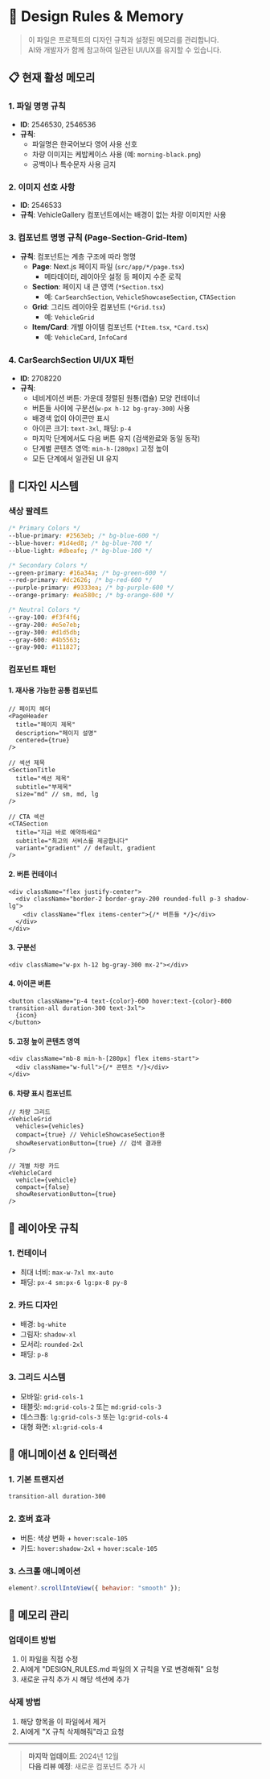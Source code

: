 # 🎨 Design Rules & Memory

> 이 파일은 프로젝트의 디자인 규칙과 설정된 메모리를 관리합니다.  
> AI와 개발자가 함께 참고하여 일관된 UI/UX를 유지할 수 있습니다.

## 📋 현재 활성 메모리

### 1. 파일 명명 규칙

- **ID**: 2546530, 2546536
- **규칙**:
  - 파일명은 한국어보다 영어 사용 선호
  - 차량 이미지는 케밥케이스 사용 (예: `morning-black.png`)
  - 공백이나 특수문자 사용 금지

### 2. 이미지 선호 사항

- **ID**: 2546533
- **규칙**: VehicleGallery 컴포넌트에서는 배경이 없는 차량 이미지만 사용

### 3. 컴포넌트 명명 규칙 (Page-Section-Grid-Item)

- **규칙**: 컴포넌트는 계층 구조에 따라 명명
  - **Page**: Next.js 페이지 파일 (`src/app/*/page.tsx`)
    - 메타데이터, 레이아웃 설정 등 페이지 수준 로직
  - **Section**: 페이지 내 큰 영역 (`*Section.tsx`)
    - 예: `CarSearchSection`, `VehicleShowcaseSection`, `CTASection`
  - **Grid**: 그리드 레이아웃 컴포넌트 (`*Grid.tsx`)
    - 예: `VehicleGrid`
  - **Item/Card**: 개별 아이템 컴포넌트 (`*Item.tsx`, `*Card.tsx`)
    - 예: `VehicleCard`, `InfoCard`

### 4. CarSearchSection UI/UX 패턴

- **ID**: 2708220
- **규칙**:
  - 네비게이션 버튼: 가운데 정렬된 원통(캡슐) 모양 컨테이너
  - 버튼들 사이에 구분선(`w-px h-12 bg-gray-300`) 사용
  - 배경색 없이 아이콘만 표시
  - 아이콘 크기: `text-3xl`, 패딩: `p-4`
  - 마지막 단계에서도 다음 버튼 유지 (검색완료와 동일 동작)
  - 단계별 콘텐츠 영역: `min-h-[280px]` 고정 높이
  - 모든 단계에서 일관된 UI 유지

## 🎯 디자인 시스템

### 색상 팔레트

```css
/* Primary Colors */
--blue-primary: #2563eb; /* bg-blue-600 */
--blue-hover: #1d4ed8; /* bg-blue-700 */
--blue-light: #dbeafe; /* bg-blue-100 */

/* Secondary Colors */
--green-primary: #16a34a; /* bg-green-600 */
--red-primary: #dc2626; /* bg-red-600 */
--purple-primary: #9333ea; /* bg-purple-600 */
--orange-primary: #ea580c; /* bg-orange-600 */

/* Neutral Colors */
--gray-100: #f3f4f6;
--gray-200: #e5e7eb;
--gray-300: #d1d5db;
--gray-600: #4b5563;
--gray-900: #111827;
```

### 컴포넌트 패턴

#### 1. 재사용 가능한 공통 컴포넌트

```tsx
// 페이지 헤더
<PageHeader
  title="페이지 제목"
  description="페이지 설명"
  centered={true}
/>

// 섹션 제목
<SectionTitle
  title="섹션 제목"
  subtitle="부제목"
  size="md" // sm, md, lg
/>

// CTA 섹션
<CTASection
  title="지금 바로 예약하세요"
  subtitle="최고의 서비스를 제공합니다"
  variant="gradient" // default, gradient
/>
```

#### 2. 버튼 컨테이너

```tsx
<div className="flex justify-center">
  <div className="border-2 border-gray-200 rounded-full p-3 shadow-lg">
    <div className="flex items-center">{/* 버튼들 */}</div>
  </div>
</div>
```

#### 3. 구분선

```tsx
<div className="w-px h-12 bg-gray-300 mx-2"></div>
```

#### 4. 아이콘 버튼

```tsx
<button className="p-4 text-{color}-600 hover:text-{color}-800 transition-all duration-300 text-3xl">
  {icon}
</button>
```

#### 5. 고정 높이 콘텐츠 영역

```tsx
<div className="mb-8 min-h-[280px] flex items-start">
  <div className="w-full">{/* 콘텐츠 */}</div>
</div>
```

#### 6. 차량 표시 컴포넌트

```tsx
// 차량 그리드
<VehicleGrid
  vehicles={vehicles}
  compact={true} // VehicleShowcaseSection용
  showReservationButton={true} // 검색 결과용
/>

// 개별 차량 카드
<VehicleCard
  vehicle={vehicle}
  compact={false}
  showReservationButton={true}
/>
```

## 📐 레이아웃 규칙

### 1. 컨테이너

- 최대 너비: `max-w-7xl mx-auto`
- 패딩: `px-4 sm:px-6 lg:px-8 py-8`

### 2. 카드 디자인

- 배경: `bg-white`
- 그림자: `shadow-xl`
- 모서리: `rounded-2xl`
- 패딩: `p-8`

### 3. 그리드 시스템

- 모바일: `grid-cols-1`
- 태블릿: `md:grid-cols-2` 또는 `md:grid-cols-3`
- 데스크톱: `lg:grid-cols-3` 또는 `lg:grid-cols-4`
- 대형 화면: `xl:grid-cols-4`

## 🚀 애니메이션 & 인터랙션

### 1. 기본 트랜지션

```css
transition-all duration-300
```

### 2. 호버 효과

- 버튼: 색상 변화 + `hover:scale-105`
- 카드: `hover:shadow-2xl` + `hover:scale-105`

### 3. 스크롤 애니메이션

```javascript
element?.scrollIntoView({ behavior: "smooth" });
```

## 📝 메모리 관리

### 업데이트 방법

1. 이 파일을 직접 수정
2. AI에게 "DESIGN_RULES.md 파일의 X 규칙을 Y로 변경해줘" 요청
3. 새로운 규칙 추가 시 해당 섹션에 추가

### 삭제 방법

1. 해당 항목을 이 파일에서 제거
2. AI에게 "X 규칙 삭제해줘"라고 요청

---

> **마지막 업데이트**: 2024년 12월  
> **다음 리뷰 예정**: 새로운 컴포넌트 추가 시
